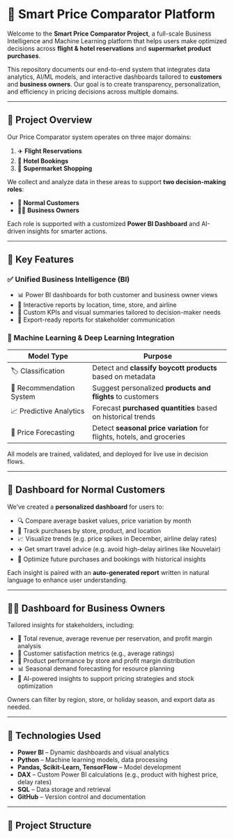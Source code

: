 # 🧠 Smart Price Comparator Platform

Welcome to the **Smart Price Comparator Project**, a full-scale Business Intelligence and Machine Learning platform that helps users make optimized decisions across **flight & hotel reservations** and **supermarket product purchases**.

This repository documents our end-to-end system that integrates data analytics, AI/ML models, and interactive dashboards tailored to **customers** and **business owners**. Our goal is to create transparency, personalization, and efficiency in pricing decisions across multiple domains.

---

## 📌 Project Overview

Our Price Comparator system operates on three major domains:

1. ✈️ **Flight Reservations**
2. 🏨 **Hotel Bookings**
3. 🛒 **Supermarket Shopping**

We collect and analyze data in these areas to support **two decision-making roles**:
- 🎯 **Normal Customers**
- 🧑‍💼 **Business Owners**

Each role is supported with a customized **Power BI Dashboard** and AI-driven insights for smarter actions.

---

## 🚀 Key Features

### ✅ Unified Business Intelligence (BI)

- 📊 Power BI dashboards for both customer and business owner views
- 📍 Interactive reports by location, time, store, and airline
- 💼 Custom KPIs and visual summaries tailored to decision-maker needs
- 📁 Export-ready reports for stakeholder communication

### 🧠 Machine Learning & Deep Learning Integration

| Model Type              | Purpose                                                                 |
|-------------------------|-------------------------------------------------------------------------|
| 🏷️ Classification        | Detect and **classify boycott products** based on metadata              |
| 🤝 Recommendation System| Suggest personalized **products and flights** to customers               |
| 📈 Predictive Analytics  | Forecast **purchased quantities** based on historical trends            |
| 🔄 Price Forecasting     | Detect **seasonal price variation** for flights, hotels, and groceries  |

All models are trained, validated, and deployed for live use in decision flows.

---

## 👤 Dashboard for Normal Customers

We’ve created a **personalized dashboard** for users to:

- 🔍 Compare average basket values, price variation by month
- 🏬 Track purchases by store, product, and location
- 📈 Visualize trends (e.g. price spikes in December, airline delay rates)
- ✈️ Get smart travel advice (e.g. avoid high-delay airlines like Nouvelair)
- 💸 Optimize future purchases and bookings with historical insights

Each insight is paired with an **auto-generated report** written in natural language to enhance user understanding.

---

## 🧑‍💼 Dashboard for Business Owners

Tailored insights for stakeholders, including:

- 🧾 Total revenue, average revenue per reservation, and profit margin analysis
- 🧍 Customer satisfaction metrics (e.g., average ratings)
- 🏪 Product performance by store and profit margin distribution
- 📊 Seasonal demand forecasting for resource planning
- 🧠 AI-powered insights to support pricing strategies and stock optimization

Owners can filter by region, store, or holiday season, and export data as needed.

---

## 🔧 Technologies Used

- **Power BI** – Dynamic dashboards and visual analytics
- **Python** – Machine learning models, data processing
- **Pandas, Scikit-Learn, TensorFlow** – Model development
- **DAX** – Custom Power BI calculations (e.g., product with highest price, delay rates)
- **SQL** – Data storage and retrieval
- **GitHub** – Version control and documentation

---

## 📂 Project Structure

